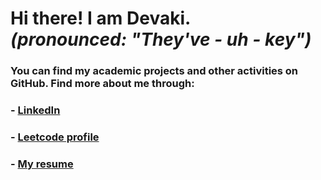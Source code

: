 ﻿# Hi there! I am Devaki. <br/>*(pronounced: "They've - uh - key")*

### You can find my academic projects and other activities on GitHub. Find more about me through:
### - [LinkedIn](https://www.linkedin.com/in/devaki-v-devi-69629b154) <br>
### - [Leetcode profile](https://leetcode.com/u/devaki19/) <br>
### - [My resume](https://drive.google.com/file/d/1fu4TNlYWNQtAqkMnyyx6ib6Q470qKwWr/view?usp=sharing) <br>
 
